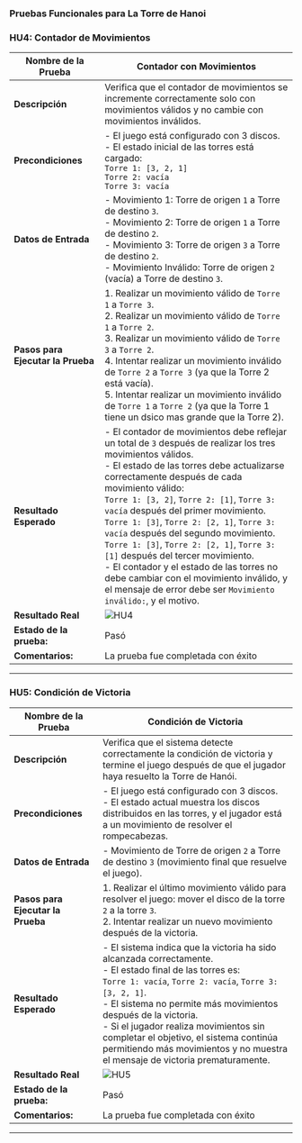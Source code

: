 ### Pruebas Funcionales para La Torre de Hanoi

### **HU4: Contador de Movimientos**

| **Nombre de la Prueba** | Contador con Movimientos |
|-------------------------|------------------------------------------------------------------|
| **Descripción**         | Verifica que el contador de movimientos se incremente correctamente solo con movimientos válidos y no cambie con movimientos inválidos.|
| **Precondiciones**      | - El juego está configurado con 3 discos. <br> - El estado inicial de las torres está cargado: <br> `Torre 1: [3, 2, 1]` <br> `Torre 2: vacía` <br> `Torre 3: vacía` |
| **Datos de Entrada**    | - Movimiento 1: Torre de origen `1` a Torre de destino `3`. <br> - Movimiento 2: Torre de origen `1` a Torre de destino `2`. <br> - Movimiento 3: Torre de origen `3` a Torre de destino `2`. <br> - Movimiento Inválido: Torre de origen `2` (vacía) a Torre de destino `3`. |
| **Pasos para Ejecutar la Prueba** | 1. Realizar un movimiento válido de `Torre 1` a `Torre 3`. <br> 2. Realizar un movimiento válido de `Torre 1` a `Torre 2`. <br> 3. Realizar un movimiento válido de `Torre 3` a `Torre 2`. <br> 4. Intentar realizar un movimiento inválido de `Torre 2` a `Torre 3` (ya que la Torre 2 está vacía). <br> 5. Intentar realizar un movimiento inválido de `Torre 1` a `Torre 2` (ya que la Torre 1 tiene un dsico mas grande que la Torre 2). |
| **Resultado Esperado**  | - El contador de movimientos debe reflejar un total de `3` después de realizar los tres movimientos válidos. <br> - El estado de las torres debe actualizarse correctamente después de cada movimiento válido: <br> `Torre 1: [3, 2]`, `Torre 2: [1]`, `Torre 3: vacía` después del primer movimiento. <br> `Torre 1: [3]`, `Torre 2: [2, 1]`, `Torre 3: vacía` después del segundo movimiento. <br> `Torre 1: [3]`, `Torre 2: [2, 1]`, `Torre 3: [1]` después del tercer movimiento. <br> - El contador y el estado de las torres no debe cambiar con el movimiento inválido, y el mensaje de error debe ser `Movimiento inválido:`, y el motivo. |
| **Resultado Real**  | ![HU4](Anexos\HU4.JPG)
|**Estado de la prueba:** |Pasó  
|**Comentarios:** |La prueba fue completada con éxito

---

### **HU5: Condición de Victoria**

| **Nombre de la Prueba** | Condición de Victoria |
|-------------------------|--------------------------------------------------------------------|
| **Descripción**         | Verifica que el sistema detecte correctamente la condición de victoria y termine el juego después de que el jugador haya resuelto la Torre de Hanói. |
| **Precondiciones**      | - El juego está configurado con 3 discos. <br> - El estado actual muestra los discos distribuidos en las torres, y el jugador está a un movimiento de resolver el rompecabezas. |
| **Datos de Entrada**    | - Movimiento de Torre de origen `2` a Torre de destino `3` (movimiento final que resuelve el juego).|
| **Pasos para Ejecutar la Prueba** | 1. Realizar el último movimiento válido para resolver el juego: mover el disco de la torre `2` a la torre `3`. <br> 2. Intentar realizar un nuevo movimiento después de la victoria. |
| **Resultado Esperado**  | - El sistema indica que la victoria ha sido alcanzada correctamente. <br> - El estado final de las torres es: <br> `Torre 1: vacía`, `Torre 2: vacía`, `Torre 3: [3, 2, 1]`. <br> - El sistema no permite más movimientos después de la victoria. <br> -  Si el jugador realiza movimientos sin completar el objetivo, el sistema continúa permitiendo más movimientos y no muestra el mensaje de victoria prematuramente. |
| **Resultado Real**  | ![HU5](Anexos\HU5.JPG)
|**Estado de la prueba:** |Pasó  
|**Comentarios:** |La prueba fue completada con éxito

---